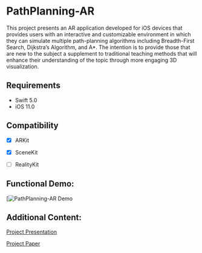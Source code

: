 # PathPlanning-AR

This project presents an AR application developed for iOS devices that 
provides users with an interactive and customizable environment in which 
they can simulate multiple path-planning algorithms including 
Breadth-First Search, Dijkstra’s Algorithm, and A*. The intention is to 
provide those that are new to the subject a supplement to traditional 
teaching methods that will enhance their understanding of the topic through 
more engaging 3D visualization.

## Requirements
- Swift 5.0
- iOS 11.0

## Compatibility
- [x] ARKit
- [x] SceneKit
- [ ] RealityKit


## Functional Demo:
[![PathPlanning-AR Demo](https://www.youtube.com/watch?v=ELSpLAUXHBI "PathPlanning-AR")


## Additional Content:
[Project Presentation](https://drive.google.com/file/d/1MLhjE8Mdm0tJEkBtfTFaJGJbLs265qHO/view?usp=sharing)

[Project Paper](https://drive.google.com/file/d/1FsdKmLAWSuak90svaVKqutsq_mswiUcQ/view?usp=sharing)

